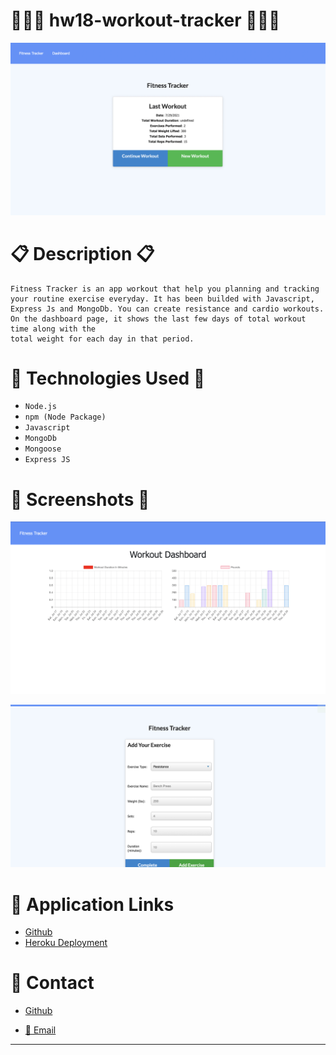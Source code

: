 # 🏃🏽‍♀️ hw18-workout-tracker 🏃🏽‍♀️

![bannerImage](./public/images/banner.png)


# 📋 Description 📋

```
Fitness Tracker is an app workout that help you planning and tracking your routine exercise everyday. It has been builded with Javascript, Express Js and MongoDb. You can create resistance and cardio workouts.
On the dashboard page, it shows the last few days of total workout time along with the
total weight for each day in that period.  
```

# 💼 Technologies Used 💼

* `Node.js`
* `npm (Node Package)`
* `Javascript`
* `MongoDb`
* `Mongoose`
* `Express JS`


# 📸 Screenshots 📸

![Dashboard](./public/images/dashboard.png)


![Addex](./public/images/addex.png)

# 🔗 Application Links

* [Github](https://github.com/thuluong249/hw18-workout-tracker)
* [Heroku Deployment](https://exercise-trackerltt.herokuapp.com/)

# 📱 Contact 

* [Github](https://github.com/thuluong249)

* <a href="mailto:thujtn2019@gmmail.com">💌 Email</a> 

---